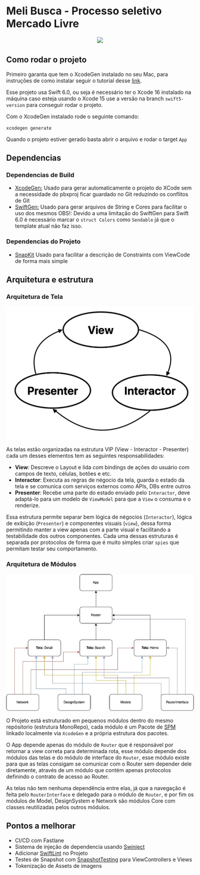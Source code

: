 # Meli Busca - Processo seletivo Mercado Livre

<p align="center">
  <img src="./Media/exemplo_projeto.gif">
</p>

## Como rodar o projeto
Primeiro garanta que tem o XcodeGen instalado no seu Mac, para instruções de como instalar seguir o tutorial desse [link](https://github.com/yonaskolb/XcodeGen?tab=readme-ov-file#installing).

Esse projeto usa Swift 6.0, ou seja é necessário ter o Xcode 16 instalado na máquina caso esteja usando o Xcode 15 use a versão na branch `swift5-version` para conseguir rodar o projeto.

Com o XcodeGen instalado rode o seguinte comando:
```
xcodegen generate
```

Quando o projeto estiver gerado basta abrir o arquivo e rodar o target `App`

## Dependencias
### Dependencias de Build
 - [XcodeGen:](https://github.com/yonaskolb/XcodeGen)
    Usado para gerar automaticamente o projeto do XCode sem a necessidade do pbxproj ficar guardado no Git reduzindo os conflitos de Git
 - [SwiftGen:](https://github.com/SwiftGen/SwiftGen?tab=readme-ov-file)
    Usado para gerar arquivos de String e Cores para facilitar o uso dos mesmos
    OBS!: Devido a uma limitação do SwiftGen para Swift 6.0 é necessário marcar o `struct Colors` como `Sendable` já que o template atual não faz isso.
### Dependencias do Projeto
 - [SnapKit](https://github.com/SnapKit/SnapKit)
    Usado para facilitar a descrição de Constraints com ViewCode de forma mais simple

## Arquitetura e estrutura
### Arquitetura de Tela

<p align="center">
  <img width=600 src="./Media/vip.png">
</p>

As telas estão organizadas na estrutura VIP (View - Interactor - Presenter) cada um desses elementos tem as seguintes responsabilidades:
- **View**: Descreve o Layout e lida com bindings de ações do usuário com campos de texto, células, botões e etc.
- **Interactor**: Executa as regras de négocio da tela, guarda o estado da tela e se comunica com serviços externos como APIs, DBs entre outros
- **Presenter**: Recebe uma parte do estado enviado pelo `Interactor`, deve adaptá-lo para um modelo de `ViewModel` para que a `View` o consuma e o renderize.

Essa estrutura permite separar bem lógica de négocios (`Interactor`), lógica de exibição (`Presenter`) e componentes visuais (`view`), dessa forma permitindo manter a view apenas com a parte visual e facilitando
a testabilidade dos outros componentes. Cada uma dessas estruturas é separada por protocolos de forma que é muito simples criar `spies` que permitam testar seu comportamento.

### Arquitetura de Módulos

<p align="center">
  <img src="./Media/modulos.jpg">
</p>

O Projeto está estruturado em pequenos módulos dentro do mesmo repósitorio (estrutura MonoRepo), cada módulo é um Pacote de [SPM](https://www.swift.org/documentation/package-manager/) linkado localmente via `XcodeGen` e a própria estrutura dos pacotes.

O App depende apenas do módulo de `Router` que é responsável por retornar a view correta para determinada rota, esse módulo depende dos módulos das telas e do módulo de interface do `Router`, esse módulo existe para que as telas consigam se comunicar com o Router sem depender dele diretamente, através de um módulo que contém apenas protocolos definindo o contrato de acesso ao Router.

As telas não tem nenhuma dependência entre elas, já que a navegação é feita pelo `RouterInterface` e delegado para o módulo de `Router`, e por fim os módulos de Model, DesignSystem e Network são módulos Core com classes reutilizadas pelos outros módulos.

## Pontos a melhorar
- CI/CD com Fastlane
- Sistema de injeção de dependencia usando [Swinject](https://github.com/Swinject/Swinject)
- Adicionar [SwiftLint](https://github.com/realm/SwiftLint) no Projeto
- Testes de Snapshot com [SnapshotTesting](https://github.com/pointfreeco/swift-snapshot-testing) para ViewControllers e Views
- Tokenização de Assets de imagens
